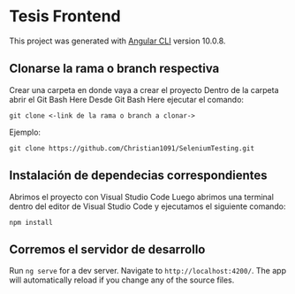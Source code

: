 # Tesis Frontend

This project was generated with [Angular CLI](https://github.com/angular/angular-cli) version 10.0.8.

## Clonarse la rama o branch respectiva

Crear una carpeta en donde vaya a crear el proyecto
Dentro de la carpeta abrir el Git Bash Here
Desde Git Bash Here ejecutar el comando:
```
git clone <-link de la rama o branch a clonar->
```
Ejemplo:
```
git clone https://github.com/Christian1091/SeleniumTesting.git
```
## Instalación de dependecias correspondientes

Abrimos el proyecto con Visual Studio Code
Luego abrimos una terminal dentro del editor de Visual Studio Code y ejecutamos el siguiente comando:
```
npm install
```

## Corremos el servidor de desarrollo

Run `ng serve` for a dev server. Navigate to `http://localhost:4200/`. The app will automatically reload if you change any of the source files.
